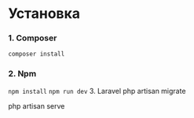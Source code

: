 # Установка
### 1. Composer
``
composer install
``
### 2. Npm
``
npm install
``
``
npm run dev
``
3. Laravel
php artisan migrate

php artisan serve
